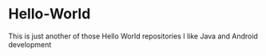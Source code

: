 # Hello-World
This is just another of those Hello World repositories
I like Java and Android development 
